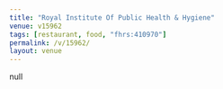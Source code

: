 ```yaml
---
title: "Royal Institute Of Public Health & Hygiene"
venue: v15962
tags: [restaurant, food, "fhrs:410970"]
permalink: /v/15962/
layout: venue
---
```

null
